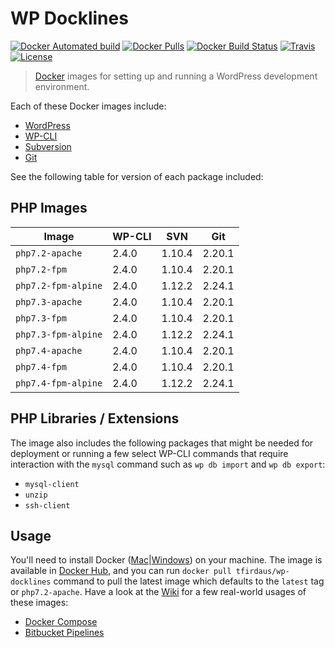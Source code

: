 # WP Docklines

[![Docker Automated build](https://img.shields.io/docker/automated/tfirdaus/wp-docklines.svg?style=flat)](https://hub.docker.com/r/tfirdaus/wp-docklines/) [![Docker Pulls](https://img.shields.io/docker/pulls/tfirdaus/wp-docklines.svg?style=flat)](https://hub.docker.com/r/tfirdaus/wp-docklines/) [![Docker Build Status](https://img.shields.io/docker/build/tfirdaus/wp-docklines.svg?style=flat)](https://hub.docker.com/r/tfirdaus/wp-docklines/) [![Travis](https://img.shields.io/travis/tfirdaus/wp-docklines.svg?style=flat)](https://travis-ci.org/tfirdaus/wp-docklines) [![License](https://img.shields.io/github/license/tfirdaus/wp-docklines.svg?style=flat)](https://github.com/tfirdaus/wp-docklines)

> [Docker](https://www.docker.com/) images for setting up and running a WordPress development environment.

Each of these Docker images include:

- [WordPress](https://wordpress.org/download/)
- [WP-CLI](http://wp-cli.org/)
- [Subversion](https://subversion.apache.org/)
- [Git](https://git-scm.com/)

See the following table for version of each package included:

## PHP Images

| Image | WP-CLI | SVN | Git |
| --- | --- | --- | --- |
| `php7.2-apache`     | 2.4.0 | 1.10.4 | 2.20.1 |
| `php7.2-fpm`        | 2.4.0 | 1.10.4 | 2.20.1 |
| `php7.2-fpm-alpine` | 2.4.0 | 1.12.2 | 2.24.1 |
| `php7.3-apache`     | 2.4.0 | 1.10.4 | 2.20.1 |
| `php7.3-fpm`        | 2.4.0 | 1.10.4 | 2.20.1 |
| `php7.3-fpm-alpine` | 2.4.0 | 1.12.2 | 2.24.1 |
| `php7.4-apache`     | 2.4.0 | 1.10.4 | 2.20.1 |
| `php7.4-fpm`        | 2.4.0 | 1.10.4 | 2.20.1 |
| `php7.4-fpm-alpine` | 2.4.0 | 1.12.2 | 2.24.1 |

## PHP Libraries / Extensions

The image also includes the following packages that might be needed for deployment or running a few select WP-CLI commands that require interaction with the `mysql` command such as `wp db import` and `wp db export`:

- `mysql-client`
- `unzip`
- `ssh-client`

## Usage

You'll need to install Docker ([Mac](https://www.docker.com/docker-mac)|[Windows](https://www.docker.com/docker-windows)) on your machine. The image is available in [Docker Hub](https://hub.docker.com/), and you can run `docker pull tfirdaus/wp-docklines` command to pull the latest image which defaults to the `latest` tag or `php7.2-apache`. Have a look at the [Wiki](https://github.com/tfirdaus/wp-docklines/wiki) for a few real-world usages of these images:

- [Docker Compose](https://github.com/tfirdaus/wp-docklines/wiki/Docker-Compose)
- [Bitbucket Pipelines](https://github.com/tfirdaus/wp-docklines/wiki/Bitbucket-Pipelines)

